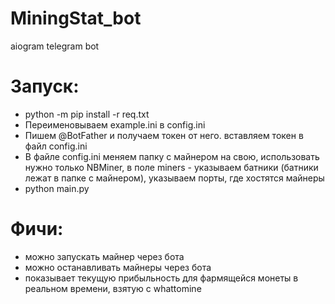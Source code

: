 # MiningStat_bot
aiogram telegram bot

# Запуск:

- python -m pip install -r req.txt
- Переименовываем example.ini в config.ini
- Пишем @BotFather и получаем токен от него. вставляем токен в файл config.ini
- В файле config.ini меняем папку с майнером на свою, использовать нужно только NBMiner, в поле miners - указываем батники (батники лежат в папке с майнером), указываем порты, где хостятся майнеры
- python main.py

# Фичи:
- можно запускать майнер через бота
- можно останавливать майнеры через бота
- показывает текущую прибыльность для фармящейся монеты в реальном времени, взятую с whattomine


